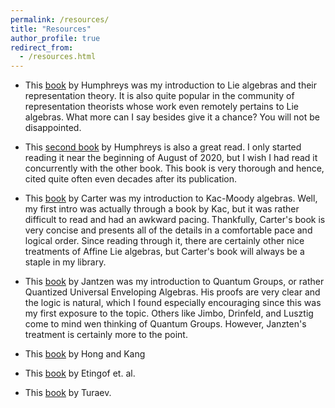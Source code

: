 ```yaml
---
permalink: /resources/
title: "Resources"
author_profile: true
redirect_from: 
  - /resources.html
---
```


* This [book](https://www.springer.com/gp/book/9780387900537) by Humphreys was my introduction to Lie algebras and their representation theory. It is also quite popular in the community of representation theorists whose work even remotely pertains to Lie algebras. What more can I say besides give it a chance? You will not be disappointed.

* This [second book](https://books.google.com/books/about/Reflection_Groups_and_Coxeter_Groups.html?id=ODfjmOeNLMUC) by Humphreys is also a great read. I only started reading it near the beginning of August of 2020, but I wish I had read it concurrently with the other book. This book is very thorough and hence, cited quite often even decades after its publication.

* This [book](https://books.google.com/books/about/Lie_Algebras_of_Finite_and_Affine_Type.html?id=gv2Xf8VVi2MC) by Carter was my introduction to Kac-Moody algebras. Well, my first intro was actually through a book by Kac, but it was rather difficult to read and had an awkward pacing. Thankfully, Carter's book is very concise and presents all of the details in a comfortable pace and logical order. Since reading through it, there are certainly other nice treatments of Affine Lie algebras, but Carter's book will always be a staple in my library.

* This [book](https://books.google.com/books/about/Lectures_on_Quantum_Groups.html?id=uOGqPjjVt0AC) by Jantzen was my introduction to Quantum Groups, or rather Quantized Universal Enveloping Algebras. His proofs are very clear and the logic is natural, which I found especially encouraging since this was my first exposure to the topic. Others like Jimbo, Drinfeld, and Lusztig come to mind wen thinking of Quantum Groups. However, Janzten's treatment is certainly more to the point.

* This [book](https://books.google.com/books/about/Introduction_to_Quantum_Groups_and_Cryst.html?id=9T1vXWCbtLwC) by Hong and Kang

* This [book](https://www.google.com/books/edition/Tensor_Categories/NwM-CgAAQBAJ?hl=en&gbpv=0) by Etingof et. al.

* This [book](https://www.google.com/books/edition/Tensor_Categories/NwM-CgAAQBAJ?hl=en&gbpv=0) by Turaev.
